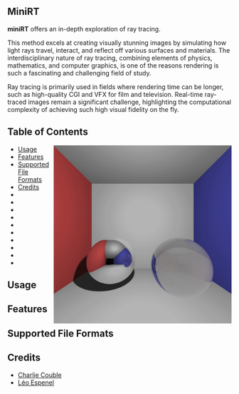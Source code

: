 ## MiniRT

**miniRT** offers an in-depth exploration of ray tracing.

This method excels at creating visually stunning images by simulating how light rays travel, 
interact, and reflect off various surfaces and materials.
The interdisciplinary nature of ray tracing, combining elements of physics, mathematics, and computer graphics, 
is one of the reasons rendering is such a fascinating and challenging field of study.

Ray tracing is primarily used in fields where rendering time can be longer, such as high-quality CGI and VFX for film and television.
Real-time ray-traced images remain a significant challenge, highlighting the computational complexity of achieving such high visual fidelity on the fly.

## Table of Contents

<img align="right" width="400" height="400" src="./assets/screenshots/cornell.png">

- [Usage](#usage)
- [Features](#features)
- [Supported File Formats](#supported-file-formats)
- [Credits](#credits)
-
-
-
-
-
-
-
-
-
-

## Usage
## Features
## Supported File Formats
## Credits

- [Charlie Couble](https://github.com/c-couble)
- [Léo Espenel](https://github.com/lespenel)
